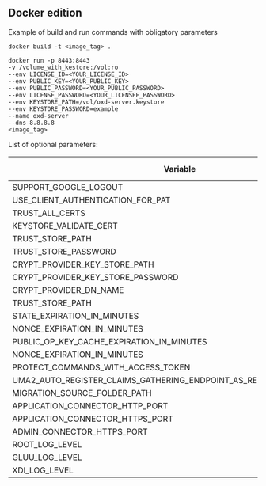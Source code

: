 ## Docker edition

Example of build and run commands with obligatory parameters
```
docker build -t <image_tag> .
```
``` 
docker run -p 8443:8443 
-v /volume_with_kestore:/vol:ro 
--env LICENSE_ID=<YOUR_LICENSE_ID>
--env PUBLIC_KEY=<YOUR_PUBLIC_KEY> 
--env PUBLIC_PASSWORD=<YOUR_PUBLIC_PASSWORD> 
--env LICENSE_PASSWORD=<YOUR_LICENSEE_PASSWORD> 
--env KEYSTORE_PATH=/vol/oxd-server.keystore 
--env KEYSTORE_PASSWORD=example 
--name oxd-server 
--dns 8.8.8.8 
<image_tag> 
```

List of optional parameters:

| Variable | Default value |
|----------|---------------|
|SUPPORT_GOOGLE_LOGOUT|true|
|USE_CLIENT_AUTHENTICATION_FOR_PAT | true|
|TRUST_ALL_CERTS | true|
|KEYSTORE_VALIDATE_CERT | false|
|TRUST_STORE_PATH | ''|
|TRUST_STORE_PASSWORD | ''|
| CRYPT_PROVIDER_KEY_STORE_PATH | ''|
|CRYPT_PROVIDER_KEY_STORE_PASSWORD | ''|
|CRYPT_PROVIDER_DN_NAME | ''|
|TRUST_STORE_PATH | ''|
|STATE_EXPIRATION_IN_MINUTES | 5|
|NONCE_EXPIRATION_IN_MINUTES | 5|
|PUBLIC_OP_KEY_CACHE_EXPIRATION_IN_MINUTES| 60|
|NONCE_EXPIRATION_IN_MINUTES | 5|
|PROTECT_COMMANDS_WITH_ACCESS_TOKEN | false|
|UMA2_AUTO_REGISTER_CLAIMS_GATHERING_ENDPOINT_AS_REDIRECT_URI_OF_CLIENT | true|
|MIGRATION_SOURCE_FOLDER_PATH | ''|
|APPLICATION_CONNECTOR_HTTP_PORT | 8084|
|APPLICATION_CONNECTOR_HTTPS_PORT | 8443|
|ADMIN_CONNECTOR_HTTPS_PORT | 8444|
|ROOT_LOG_LEVEL | INFO|
|GLUU_LOG_LEVEL | INFO|
|XDI_LOG_LEVEL | INFO|